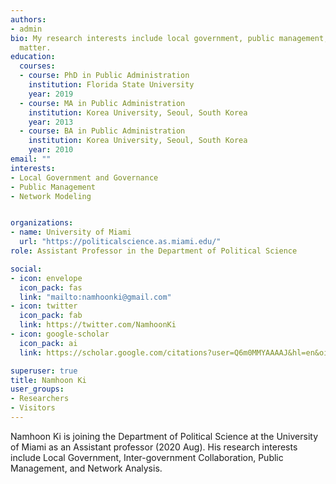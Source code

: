 ```yaml
---
authors:
- admin
bio: My research interests include local government, public management, governance, and network modeling.
  matter.
education:
  courses:
  - course: PhD in Public Administration
    institution: Florida State University
    year: 2019
  - course: MA in Public Administration
    institution: Korea University, Seoul, South Korea
    year: 2013
  - course: BA in Public Administration
    institution: Korea University, Seoul, South Korea
    year: 2010
email: ""
interests:
- Local Government and Governance
- Public Management
- Network Modeling


organizations:
- name: University of Miami
  url: "https://politicalscience.as.miami.edu/"
role: Assistant Professor in the Department of Political Science

social:
- icon: envelope
  icon_pack: fas
  link: "mailto:namhoonki@gmail.com"
- icon: twitter
  icon_pack: fab
  link: https://twitter.com/NamhoonKi
- icon: google-scholar
  icon_pack: ai
  link: https://scholar.google.com/citations?user=Q6m0MMYAAAAJ&hl=en&oi=sra

superuser: true
title: Namhoon Ki
user_groups:
- Researchers
- Visitors
---
```


Namhoon Ki is joining the Department of Political Science at the University of Miami as an Assistant professor (2020 Aug). His research interests include Local Government, Inter-government Collaboration, Public Management, and Network Analysis.
